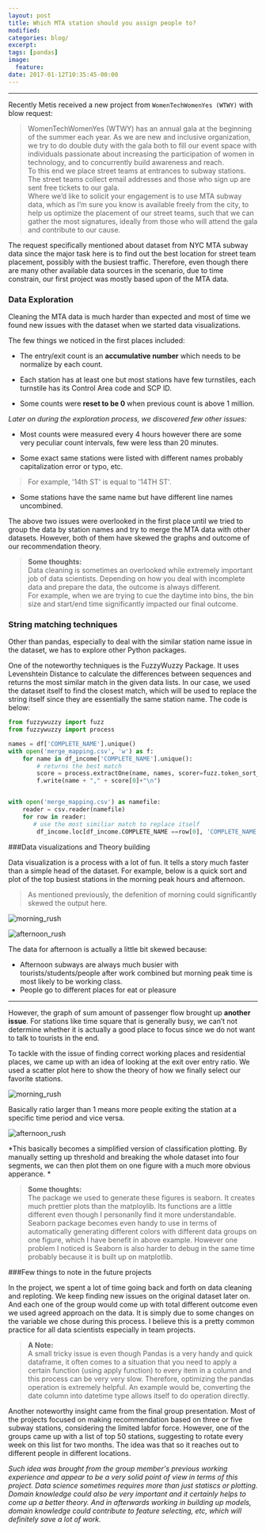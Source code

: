 ```yaml
---
layout: post
title: Which MTA station should you assign people to?
modified:
categories: blog/
excerpt:
tags: [pandas]
image:
  feature:
date: 2017-01-12T10:35:45-00:00
--- 
```

---

Recently Metis received a new project from `WomenTechWomenYes (WTWY)` with blow request:

>WomenTechWomenYes (WTWY) has an annual gala at the beginning of the summer each year. As we are new and inclusive organization, we try to do double duty with the gala both to fill our event space with individuals passionate about increasing the participation of women in technology, and to concurrently build awareness and reach.  
>To this end we place street teams at entrances to subway stations. The street teams collect email addresses and those who sign up are sent free tickets to our gala.  
>Where we’d like to solicit your engagement is to use MTA subway data, which as I’m sure you know is available freely from the city, to help us optimize the placement of our street teams, such that we can gather the most signatures, ideally from those who will attend the gala and contribute to our cause.

The request specifically mentioned about dataset from NYC MTA subway data since the major task here is to find out the best location for street team placement, possibly with the busiest traffic. Therefore, even though there are many other available data sources in the scenario, due to time constrain, our first project was mostly based upon of the MTA data.   

### Data Exploration  

Cleaning the MTA data is much harder than expected and most of time we found new issues with the dataset when we started data visualizations.   

The few things we noticed in the first places included:

- The entry/exit count is an **accumulative number** which needs to be normalize by each count.  

- Each station has at least one but most stations have few turnstiles, each turnstile has its Control Area code and SCP ID.  

- Some counts were **reset to be 0** when previous count is above 1 million.

*Later on during the exploration process, we discovered few other issues:*

- Most counts were measured every 4 hours however there are some very peculiar count intervals, few were less than 20 minutes.  

- Some exact same stations were listed with different names probably capitalization error or typo, etc.
> For example, '14th ST' is equal to '14TH ST'.  

- Some stations have the same name but have different line names uncombined.

The above two issues were overlooked in the first place until we tried to group the data by station names and try to merge the MTA data with other datasets. However, both of them have skewed the graphs and outcome of our recommendation theory.

> **Some thoughts:**  
> Data cleaning is sometimes an overlooked while extremely important job of data scientists. Depending on how you deal with incomplete data and prepare the data, the outcome is always different.  
> For example, when we are trying to cue the daytime into bins, the bin size and start/end time significantly impacted our final outcome.

### String matching techniques


Other than pandas, especially to deal with the similar station name issue in the dataset, we has to explore other Python packages.

One of the noteworthy techniques is the FuzzyWuzzy Package. It uses Levenshtein Distance to calculate the differences between sequences and returns the most similar match in the given data lists. In our case, we used the dataset itself to find the closest match, which will be used to replace the string itself since they are essentially the same station name. The code is below:

```python
from fuzzywuzzy import fuzz
from fuzzywuzzy import process

names = df['COMPLETE_NAME'].unique()
with open('merge_mapping.csv', 'w') as f:
    for name in df_income['COMPLETE_NAME'].unique():
        # returns the best match
        score = process.extractOne(name, names, scorer=fuzz.token_sort_ratio)
        f.write(name + "," + score[0]+"\n")


with open('merge_mapping.csv') as namefile:
    reader = csv.reader(namefile)
    for row in reader:
       # use the most similiar match to replace itself
        df_income.loc[df_income.COMPLETE_NAME ==row[0], 'COMPLETE_NAME'] = row[1]
```


###Data visualizations and Theory building

Data visualization is a process with a lot of fun. It tells a story much faster than a simple head of the dataset. For example, below is a quick sort and plot of the top busiest stations in the morning peak hours and afternoon.


>As mentioned previously, the defenition of morning could significantly skewed the output here.   




![morning_rush](../assets/images/morning_rush.jpg)  

![afternoon_rush](../assets/images/afternoon_rush.jpg)  

The data for afternoon is actually a little bit skewed because:
- Afternoon subways are always much busier with tourists/students/people after work combined but morning peak time is most likely to be working class.
- People go to different places for eat or pleasure

-----------------------------
However, the graph of sum amount of passenger flow brought up **another issue**. For stations like time square that is generally busy, we can’t not determine whether it is actually a good place to focus since we do not want to talk to tourists in the end.  

To tackle with the issue of finding correct working places and residential places, we came up with an idea of looking at the exit over entry ratio. We used a scatter plot here to show the theory of how we finally select our favorite stations.  

![morning_rush](../assets/images/morning_entry.jpg)  

Basically ratio larger than 1 means more people exiting the station at a specific time period and vice versa.

![afternoon_rush](../assets/images/morning_exit.jpg)  

*This basically becomes a simplified version of classification plotting. By manually setting up threshold and breaking the whole dataset into four segments, we can then plot them on one figure with a much more obvious apperance. *

> **Some thoughts:**  
> The package we used to generate these figures is seaborn. It creates much prettier plots than the matploylib. Its functions are a little different even though I personanlly find it more understandable. Seaborn package becomes even handy to use in terms of automatically generating different colors with different data groups on one figure, which I have benefit in above example. However one problem I noticed is Seaborn is also harder to debug in the same time probably because it is built up on matplotlib.  


###Few things to note in the future projects

In the project, we spent a lot of time going back and forth on data cleaning and reploting. We keep finding new issues on the original dataset later on. And each one of the group would come up with total different outcome even we used agreed approach on the data. It is simply due to some changes on the variable we chose during this process. I believe this is a pretty common practice for all data scientists especially in team projects.  

> **A Note:**  
> A small tricky issue is even though Pandas is a very handy and quick dataframe, it often comes to a situation that you need to apply a certain function (using apply function) to every item in a column and this process can be very very slow. Therefore, optimizing the pandas operation is extremely helpful. An example would be, converting the date column into datetime type allows itself to do operation directly.

Another noteworthy insight came from the final group presentation. Most of the projects focused on making recommendation based on three or five subway stations, considering the limited labfor force. However, one of the groups came up with a list of top 50 stations, suggesting to rotate every week on this list for two months. The idea was that so it reaches out to different people in different locations.  

*Such idea was brought from the group member's previous working experience and appear to be a very solid point of view in terms of this project. Data science sometimes requires more than just statiscs or plotting. Domain knowledge could also be very important and it certainly helps to come up a better theory. And in afterwards working in building up models, domain knowledge could contribute to feature selecting, etc, which will definitely save a lot of work.*
